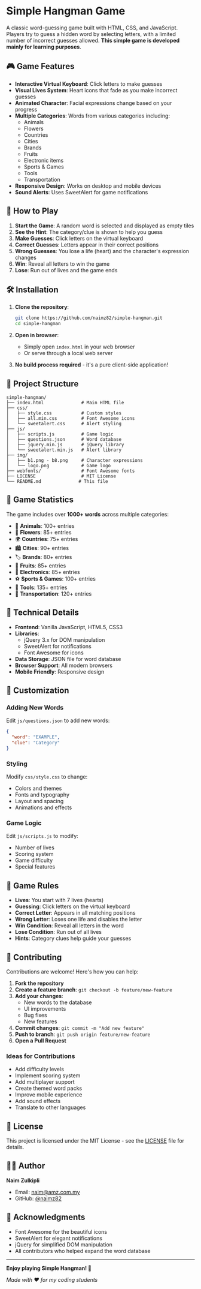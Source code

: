 # Simple Hangman Game

A classic word-guessing game built with HTML, CSS, and JavaScript. Players try to guess a hidden word by selecting letters, with a limited number of incorrect guesses allowed. **This simple game is developed mainly for learning purposes**.

## 🎮 Game Features

- **Interactive Virtual Keyboard**: Click letters to make guesses
- **Visual Lives System**: Heart icons that fade as you make incorrect guesses
- **Animated Character**: Facial expressions change based on your progress
- **Multiple Categories**: Words from various categories including:
  - Animals
  - Flowers
  - Countries
  - Cities
  - Brands
  - Fruits
  - Electronic items
  - Sports & Games
  - Tools
  - Transportation
- **Responsive Design**: Works on desktop and mobile devices
- **Sound Alerts**: Uses SweetAlert for game notifications

## 🚀 How to Play

1. **Start the Game**: A random word is selected and displayed as empty tiles
2. **See the Hint**: The category/clue is shown to help you guess
3. **Make Guesses**: Click letters on the virtual keyboard
4. **Correct Guesses**: Letters appear in their correct positions
5. **Wrong Guesses**: You lose a life (heart) and the character's expression changes
6. **Win**: Reveal all letters to win the game
7. **Lose**: Run out of lives and the game ends

## 🛠️ Installation

1. **Clone the repository**:
   ```bash
   git clone https://github.com/naimz82/simple-hangman.git
   cd simple-hangman
   ```

2. **Open in browser**:
   - Simply open `index.html` in your web browser
   - Or serve through a local web server

3. **No build process required** - it's a pure client-side application!

## 📁 Project Structure

```
simple-hangman/
├── index.html              # Main HTML file
├── css/
│   ├── style.css           # Custom styles
│   ├── all.min.css         # Font Awesome icons
│   └── sweetalert.css      # Alert styling
├── js/
│   ├── scripts.js          # Game logic
│   ├── questions.json      # Word database
│   ├── jquery.min.js       # jQuery library
│   └── sweetalert.min.js   # Alert library
├── img/
│   ├── b1.png - b8.png     # Character expressions
│   └── logo.png            # Game logo
├── webfonts/               # Font Awesome fonts
├── LICENSE                 # MIT License
└── README.md              # This file
```

## 🎯 Game Statistics

The game includes over **1000+ words** across multiple categories:
- 🐾 **Animals**: 100+ entries
- 🌸 **Flowers**: 85+ entries  
- 🌍 **Countries**: 75+ entries
- 🏙️ **Cities**: 90+ entries
- 🏷️ **Brands**: 80+ entries
- 🍎 **Fruits**: 85+ entries
- 📱 **Electronics**: 85+ entries
- ⚽ **Sports & Games**: 100+ entries
- 🔧 **Tools**: 135+ entries
- 🚗 **Transportation**: 120+ entries

## 🧩 Technical Details

- **Frontend**: Vanilla JavaScript, HTML5, CSS3
- **Libraries**: 
  - jQuery 3.x for DOM manipulation
  - SweetAlert for notifications
  - Font Awesome for icons
- **Data Storage**: JSON file for word database
- **Browser Support**: All modern browsers
- **Mobile Friendly**: Responsive design

## 🎨 Customization

### Adding New Words
Edit `js/questions.json` to add new words:
```json
{
  "word": "EXAMPLE",
  "clue": "Category"
}
```

### Styling
Modify `css/style.css` to change:
- Colors and themes
- Fonts and typography
- Layout and spacing
- Animations and effects

### Game Logic
Edit `js/scripts.js` to modify:
- Number of lives
- Scoring system
- Game difficulty
- Special features

## 🎲 Game Rules

- **Lives**: You start with 7 lives (hearts)
- **Guessing**: Click letters on the virtual keyboard
- **Correct Letter**: Appears in all matching positions
- **Wrong Letter**: Loses one life and disables the letter
- **Win Condition**: Reveal all letters in the word
- **Lose Condition**: Run out of all lives
- **Hints**: Category clues help guide your guesses

## 🤝 Contributing

Contributions are welcome! Here's how you can help:

1. **Fork the repository**
2. **Create a feature branch**: `git checkout -b feature/new-feature`
3. **Add your changes**: 
   - New words to the database
   - UI improvements
   - Bug fixes
   - New features
4. **Commit changes**: `git commit -m "Add new feature"`
5. **Push to branch**: `git push origin feature/new-feature`
6. **Open a Pull Request**

### Ideas for Contributions
- Add difficulty levels
- Implement scoring system
- Add multiplayer support
- Create themed word packs
- Improve mobile experience
- Add sound effects
- Translate to other languages

## 📄 License

This project is licensed under the MIT License - see the [LICENSE](LICENSE) file for details.

## 👨‍💻 Author

**Naim Zulkipli**
- Email: naim@amz.com.my
- GitHub: [@naimz82](https://github.com/naimz82)

## 🙏 Acknowledgments

- Font Awesome for the beautiful icons
- SweetAlert for elegant notifications
- jQuery for simplified DOM manipulation
- All contributors who helped expand the word database

---

**Enjoy playing Simple Hangman! 🎯**

*Made with ❤️ for my coding students*
